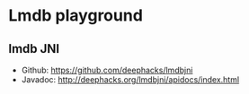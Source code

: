 # Lmdb playground

## lmdb JNI

*   Github: https://github.com/deephacks/lmdbjni
*   Javadoc: http://deephacks.org/lmdbjni/apidocs/index.html
